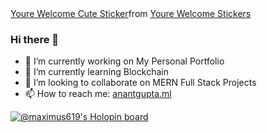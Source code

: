 <div class="tenor-gif-embed" data-postid="16728264" data-share-method="host" data-aspect-ratio="1.23552" data-width="100%"><a href="https://tenor.com/view/youre-welcome-cute-smile-gif-16728264">Youre Welcome Cute Sticker</a>from <a href="https://tenor.com/search/youre+welcome-stickers">Youre Welcome Stickers</a></div> <script type="text/javascript" async src="https://tenor.com/embed.js"></script>

### Hi there 👋
- 🔭 I’m currently working on My Personal Portfolio
- 🌱 I’m currently learning Blockchain
- 👯 I’m looking to collaborate on MERN Full Stack Projects
- 📫 How to reach me: [anantgupta.ml](https://www.anantgupta.ml/)
<!--
**Maximus619/Maximus619** is a ✨ _special_ ✨ repository because its `README.md` (this file) appears on your GitHub profile.

Here are some ideas to get you started:

- 🔭 I’m currently working on My Personal Portfolio
- 🌱 I’m currently learning Blockchain
- 👯 I’m looking to collaborate on MERN Full Stack Projects
- 🤔 I’m looking for help with ...
- 💬 Ask me about ...
- 📫 How to reach me: anantgupta.ml
- 😄 Pronouns: ...
- ⚡ Fun fact: ...
-->

[![@maximus619's Holopin board](https://holopin.io/api/user/board?user=maximus619)](https://holopin.io/@maximus619)
